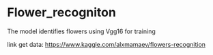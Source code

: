 # Flower_recogniton
The model identifies flowers using Vgg16 for training

link get data:
https://www.kaggle.com/alxmamaev/flowers-recognition
